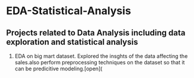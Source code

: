 # EDA-Statistical-Analysis
## Projects related to Data Analysis including data exploration and statistical analysis
1) EDA on big mart dataset. Explored the insghts of the data affecting the sales.also perform preprocessing techniques on the dataset so that it can be predicitive modeling.[open](
